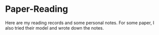# Paper-Reading
Here are my reading records and some personal notes. For some paper, I also tried their model and wrote down the notes.

